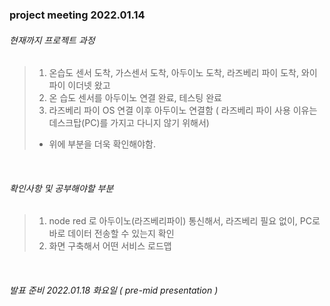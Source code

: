 ### project meeting 2022.01.14

###### 현재까지 프로젝트 과정 

> 1. 온습도 센서 도착, 가스센서 도착, 아두이노 도착, 라즈베리 파이 도착, 와이파이 이더넷 왔고
> 2. 온 습도 센서를 아두이노 연결 완료, 테스팅 완료
> 3. 라즈베리 파이 OS 연결 이후 아두이노 연결함 ( 라즈베리 파이 사용 이유는 데스크탑(PC)를 가지고 다니지 않기 위해서)
> - 위에 부분을 더욱 확인해야함. 

<br>

###### 확인사항 및 공부해야할 부분 
> 1. node red 로 아두이노(라즈베리파이) 통신해서, 라즈베리 필요 없이, PC로 바로 데이터 전송할 수 있는지 확인 
> 2. 화면 구축해서 어떤 서비스 로드맵  

<br> 

###### 발표 준비 2022.01.18 화요일 ( pre-mid presentation )
